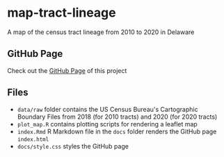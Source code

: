 # map-tract-lineage

A map of the census tract lineage from 2010 to 2020 in Delaware

## GitHub Page

Check out the [GitHub Page](https://de-data-lab.github.io/map-tract-lineage/) of this project

## Files

-   `data/raw` folder contains the US Census Bureau's Cartographic Boundary Files from 2018 (for 2010 tracts) and 2020 (for 2020 tracts)
-   `plot_map.R` contains plotting scripts for rendering a leaflet map
-   `index.Rmd` R Markdown file in the `docs` folder renders the GitHub page `index.html`
-   `docs/style.css` styles the GitHub page
